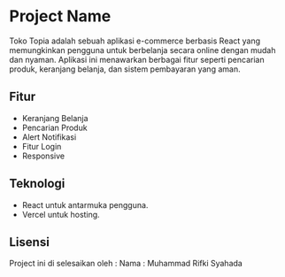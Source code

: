 # Project Name

Toko Topia adalah sebuah aplikasi e-commerce berbasis React yang memungkinkan pengguna untuk berbelanja secara online dengan mudah dan nyaman. Aplikasi ini menawarkan berbagai fitur seperti pencarian produk, keranjang belanja, dan sistem pembayaran yang aman.

## Fitur

* Keranjang Belanja
* Pencarian Produk
* Alert Notifikasi
* Fitur Login
* Responsive

## Teknologi
  
* React untuk antarmuka pengguna.
* Vercel untuk hosting.

## Lisensi

Project ini di selesaikan oleh :
Nama : Muhammad Rifki Syahada
